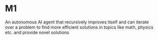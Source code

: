 # M1

An autonomous AI agent that recursively improves itself and can iterate over a problem to find more efficient solutions in topics like math, physics etc. and provide novel solutions
